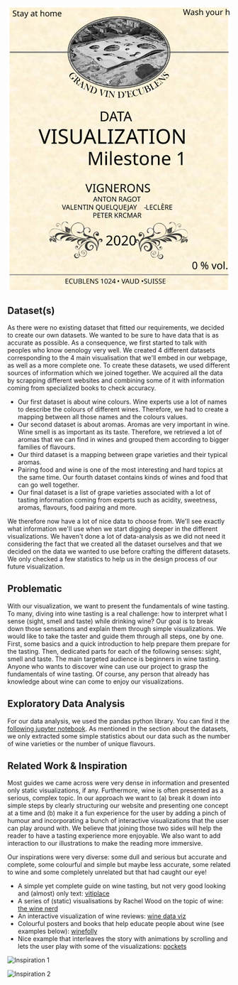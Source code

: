 <p align="center">
  <img src="./img/milestone1_label.svg" />
</p>

## Dataset(s)

As there were no existing dataset that fitted our requirements, we decided to create our own datasets. We wanted to be sure to have data that is as accurate as possible. As a consequence, we first started to talk with peoples who know oenology very well.
We created 4 different datasets corresponding to the 4 main visualisation that we'll embed in our webpage, as well as a more complete one.
To create these datasets, we used different sources of information which we joined together. We acquired all the data by scrapping different websites and combining some of it with information coming from specialized books to check accuracy. 

-  	Our first dataset is about wine colours. Wine experts use a lot of names to describe the colours of different wines. Therefore, we had to create a mapping between all those names and the colours values.
-  	Our second dataset is about aromas. Aromas are very important in wine. Wine smell is as important as its taste. Therefore, we retrieved a lot of aromas that we can find in wines and grouped them according to bigger families of flavours.
-  	Our third dataset is a mapping between grape varieties and their typical aromas.
-  	Pairing food and wine is one of the most interesting and hard topics at the same time. Our fourth dataset contains kinds of wines and food that can go well together.
-  	Our final dataset is a list of grape varieties associated with a lot of tasting information coming from experts such as acidity, sweetness, aromas, flavours, food pairing and more.

We therefore now have a lot of nice data to choose from. We'll see exactly what information we'll use when we start digging deeper in the different visualizations. 
We haven't done a lot of data-analysis as we did not need it considering the fact that we created all the dataset ourselves and that we decided on the data we wanted to use before crafting the different datasets. We only checked a few statistics to help us in the design process of our future visualization.

## Problematic

With our visualization, we want to present the fundamentals of wine tasting.
To many, diving into wine tasting is a real challenge: how to interpret what I sense (sight, smell and taste) while drinking wine? Our goal is to break down those sensations and explain them through simple visualizations.
We would like to take the taster and guide them through all steps, one by one. First, some basics and a quick introduction to help prepare them prepare for the tasting. Then, dedicated parts for each of the following senses: sight, smell and taste.
The main targeted audience is beginners in wine tasting. Anyone who wants to discover wine can use our project to grasp the fundamentals of wine tasting. Of course, any person that already has knowledge about wine can come to enjoy our visualizations.

## Exploratory Data Analysis

For our data analysis, we used the pandas python library. You can find it the [following jupyter notebook](https://github.com/com-480-data-visualization/com-480-project-onvagagner/blob/master/Wine101.ipynb). As mentioned in the section about the datasets, we only extracted some simple statistics about our data such as the number of wine varieties or the number of unique flavours.

## Related Work & Inspiration

Most guides we came across were very dense in information and presented only static visualizations, if any. Furthermore, wine is often presented as a serious, complex topic. In our approach we want to (a) break it down into simple steps by clearly structuring our website and presenting one concept at a time and (b) make it a fun experience for the user by adding a pinch of humour and incorporating a bunch of interactive visualizations that the user can play around with.
We believe that joining those two sides will help the reader to have a tasting experience more enjoyable. We also want to add interaction to our illustrations to make the reading more immersive.

Our inspirations were very diverse: some dull and serious but accurate and complete, some colourful and simple but maybe less accurate, some related to wine and some completely unrelated but that had caught our eye!

- A simple yet complete guide on wine tasting, but not very good looking and (almost) only text: [vitiplace](https://apprendre.vitiplace.com/deguster/degustation-vin.php)
- A series of (static) visualisations by Rachel Wood on the topic of wine: [the wine nerd](https://medium.com/the-wine-nerd/tagged/data-visualization)
- An interactive visualization of wine reviews: [wine data viz](https://stevejoachim.github.io/wine-data-viz/)
- Colourful posters and books that help educate people about wine (see examples below): [winefolly](https://shop.winefolly.com/collections/all)
- Nice example that interleaves the story with animations by scrolling and lets the user play with some of the visualizations: [pockets](https://pudding.cool/2018/08/pockets/)

![Inspiration 1](https://raw.githubusercontent.com/com-480-data-visualization/com-480-project-onvagagner/master/img/inspi1.jpg "Book from Winefolly")

![Inspiration 2](https://raw.githubusercontent.com/com-480-data-visualization/com-480-project-onvagagner/master/img/inspi2.jpg "Poster from Winefolly")
